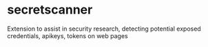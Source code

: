 # secretscanner
Extension to assist in security research, detecting potential exposed credentials, apikeys, tokens on web pages
